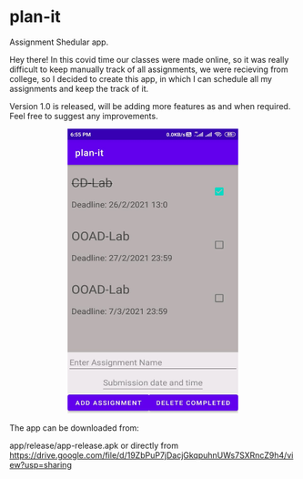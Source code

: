 # plan-it
Assignment Shedular app.

Hey there!
In this covid time our classes were made online, so it was really difficult to keep manually track of all assignments, we were recieving from college, 
so I decided to create this app, in which I can schedule all my assignments and keep the track of it.

Version 1.0 is released, will be adding more features as and when required. Feel free to suggest any improvements.

<center><img src = "https://github.com/RaiLokesh/plan-it/blob/master/plan-it.jpeg" width="300" height="500"></center>

The app can be downloaded from: 

app/release/app-release.apk
	or directly from
https://drive.google.com/file/d/19ZbPuP7jDacjGkqpuhnUWs7SXRncZ9h4/view?usp=sharing
